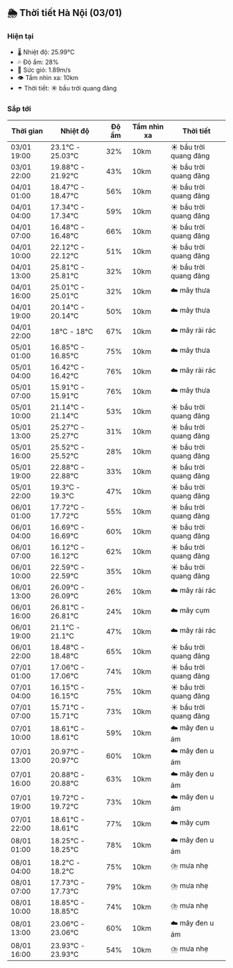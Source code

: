 ## 🌦️ Thời tiết Hà Nội (03/01)

### Hiện tại

- 🌡️ Nhiệt độ: 25.99℃
- 💦 Độ ẩm: 28%
- 💨 Sức gió: 1.89m/s
- 👁️ Tầm nhìn xa: 10km
- ☂️ Thời tiết: ☀️ bầu trời quang đãng

### Sắp tới

| Thời gian | Nhiệt độ | Độ ẩm | Tầm nhìn xa | Thời tiết |
| --- | --- | --- | --- | --- |
| 03/01 19:00 | 23.1℃ - 25.03℃ | 32% | 10km | ☀️ bầu trời quang đãng |
| 03/01 22:00 | 19.88℃ - 21.92℃ | 43% | 10km | ☀️ bầu trời quang đãng |
| 04/01 01:00 | 18.47℃ - 18.47℃ | 56% | 10km | ☀️ bầu trời quang đãng |
| 04/01 04:00 | 17.34℃ - 17.34℃ | 59% | 10km | ☀️ bầu trời quang đãng |
| 04/01 07:00 | 16.48℃ - 16.48℃ | 66% | 10km | ☀️ bầu trời quang đãng |
| 04/01 10:00 | 22.12℃ - 22.12℃ | 51% | 10km | ☀️ bầu trời quang đãng |
| 04/01 13:00 | 25.81℃ - 25.81℃ | 32% | 10km | ☀️ bầu trời quang đãng |
| 04/01 16:00 | 25.01℃ - 25.01℃ | 32% | 10km | ☁️ mây thưa |
| 04/01 19:00 | 20.14℃ - 20.14℃ | 50% | 10km | ☁️ mây thưa |
| 04/01 22:00 | 18℃ - 18℃ | 67% | 10km | ☁️ mây rải rác |
| 05/01 01:00 | 16.85℃ - 16.85℃ | 75% | 10km | ☁️ mây thưa |
| 05/01 04:00 | 16.42℃ - 16.42℃ | 76% | 10km | ☁️ mây rải rác |
| 05/01 07:00 | 15.91℃ - 15.91℃ | 76% | 10km | ☁️ mây thưa |
| 05/01 10:00 | 21.14℃ - 21.14℃ | 53% | 10km | ☀️ bầu trời quang đãng |
| 05/01 13:00 | 25.27℃ - 25.27℃ | 31% | 10km | ☀️ bầu trời quang đãng |
| 05/01 16:00 | 25.52℃ - 25.52℃ | 28% | 10km | ☀️ bầu trời quang đãng |
| 05/01 19:00 | 22.88℃ - 22.88℃ | 33% | 10km | ☀️ bầu trời quang đãng |
| 05/01 22:00 | 19.3℃ - 19.3℃ | 47% | 10km | ☀️ bầu trời quang đãng |
| 06/01 01:00 | 17.72℃ - 17.72℃ | 55% | 10km | ☀️ bầu trời quang đãng |
| 06/01 04:00 | 16.69℃ - 16.69℃ | 60% | 10km | ☀️ bầu trời quang đãng |
| 06/01 07:00 | 16.12℃ - 16.12℃ | 62% | 10km | ☀️ bầu trời quang đãng |
| 06/01 10:00 | 22.59℃ - 22.59℃ | 35% | 10km | ☀️ bầu trời quang đãng |
| 06/01 13:00 | 26.09℃ - 26.09℃ | 26% | 10km | ☁️ mây rải rác |
| 06/01 16:00 | 26.81℃ - 26.81℃ | 24% | 10km | ☁️ mây cụm |
| 06/01 19:00 | 21.1℃ - 21.1℃ | 47% | 10km | ☁️ mây rải rác |
| 06/01 22:00 | 18.48℃ - 18.48℃ | 65% | 10km | ☀️ bầu trời quang đãng |
| 07/01 01:00 | 17.06℃ - 17.06℃ | 74% | 10km | ☀️ bầu trời quang đãng |
| 07/01 04:00 | 16.15℃ - 16.15℃ | 75% | 10km | ☀️ bầu trời quang đãng |
| 07/01 07:00 | 15.71℃ - 15.71℃ | 73% | 10km | ☀️ bầu trời quang đãng |
| 07/01 10:00 | 18.61℃ - 18.61℃ | 59% | 10km | ☁️ mây đen u ám |
| 07/01 13:00 | 20.97℃ - 20.97℃ | 60% | 10km | ☁️ mây đen u ám |
| 07/01 16:00 | 20.88℃ - 20.88℃ | 63% | 10km | ☁️ mây đen u ám |
| 07/01 19:00 | 19.72℃ - 19.72℃ | 73% | 10km | ☁️ mây đen u ám |
| 07/01 22:00 | 18.61℃ - 18.61℃ | 77% | 10km | ☁️ mây cụm |
| 08/01 01:00 | 18.25℃ - 18.25℃ | 78% | 10km | ☁️ mây đen u ám |
| 08/01 04:00 | 18.2℃ - 18.2℃ | 75% | 10km | ⛈️ mưa nhẹ |
| 08/01 07:00 | 17.73℃ - 17.73℃ | 79% | 10km | ⛈️ mưa nhẹ |
| 08/01 10:00 | 18.85℃ - 18.85℃ | 74% | 10km | ⛈️ mưa nhẹ |
| 08/01 13:00 | 23.06℃ - 23.06℃ | 60% | 10km | ☁️ mây đen u ám |
| 08/01 16:00 | 23.93℃ - 23.93℃ | 54% | 10km | ⛈️ mưa nhẹ |
